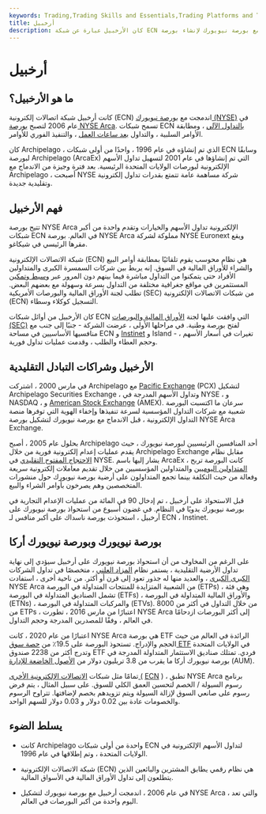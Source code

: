 ```yaml
---
keywords: Trading,Trading Skills and Essentials,Trading Platforms and Tools,Trading Skills,Platforms and Tools
title: أرخبيل
description: كان الأرخبيل عبارة عن شبكة ECN مبكرة تم دمجها لاحقًا مع بورصة نيويورك لإنشاء بورصة NYSE Arca.
---
```


# أرخبيل
## ما هو الأرخبيل؟

كانت أرخبيل شبكة اتصالات إلكترونية (ECN) اندمجت مع [بورصة نيويورك (NYSE)](/nyse) في عام 2006 لتصبح [بورصة NYSE Arca](/nyse-arca). تسمح شبكات ECN [بالتداول الآلي](/application-programming-interface) ، ومطابقة الأوامر السلبية ، والتداول [بعد ساعات العمل](/afterhourstrading) ، والتنفيذ الفوري للأوامر.

كان Archipelago ، الذي تم إنشاؤه في عام 1996 ، واحدًا من أولى شبكات ECN وسابقًا لبورصة Archipelago (ArcaEx) التي تم إنشاؤها في عام 2001 لتسهيل تداول الأسهم الإلكترونية لبورصات الولايات المتحدة الرئيسية. بعد فترة وجيزة من الاندماج مع Archipelago ، أصبحت NYSE شركة مساهمة عامة تتمتع بقدرات تداول إلكترونية وتقليدية جديدة.

## فهم الأرخبيل

تتيح بورصة NYSE Arca الإلكترونية تداول الأسهم والخيارات وتقدم واحدة من أكبر شبكات ECN في العالم. بورصة NYSE Arca مملوكة لشركة NYSE Euronext ويقع مقرها الرئيسي في شيكاغو.

شبكة الاتصالات الإلكترونية (ECN) هي نظام محوسب يقوم تلقائيًا بمطابقة أوامر البيع والشراء للأوراق المالية في السوق. إنه يربط بين شركات السمسرة الكبرى والمتداولين الأفراد حتى يتمكنوا من التداول مباشرة فيما بينهم دون المرور عبر [وسيط وتمكين](/middleman) المستثمرين في مواقع جغرافية مختلفة من التداول بسرعة وسهولة مع بعضهم البعض. تطلب لجنة الأوراق المالية والبورصات الأمريكية (SEC) من شبكات الاتصالات الإلكترونية (ECN) التسجيل كوكلاء وسطاء.

كان الأرخبيل من أوائل شبكات ECN التي وافقت عليها لجنة [الأوراق المالية والبورصات (SEC)](/sec) لفتح بورصة وطنية. في مراحلها الأولى ، عرضت الشركة - جنبًا إلى جنب مع منافسيها الأساسيين في مساحة ECN و [Instinet](/instinet) و Island - تغيرات في أسعار الأسهم ، وحجم العطاء والطلب ، وقدمت عمليات تداول فورية.

## الأرخبيل وشراكات التبادل التقليدية

في مارس 2000 ، اشتركت Archipelago مع [Pacific Exchange](/pacificexchange) (PCX) لتشكيل Archipelago Securities Exchange ، وتداول الأسهم المدرجة في NYSE ، و NASDAQ ، و [American Stock Exchange](/amex) (AMEX). سرعان ما اكتسبت البورصة شعبية مع شركات التداول المؤسسية لسرعة تنفيذها وإخفاء الهوية التي توفرها منصة التداول الإلكترونية ، قبل الاندماج مع بورصة نيويورك لتشكيل بورصة NYSE Arca Exchange.

بحلول عام 2005 ، أصبح Archipelago أحد المنافسين الرئيسيين لبورصة نيويورك ، حيث يقدم عمليات إعدام إلكترونية فورية من خلال Archipelago Exchange مقابل نظام [الاحتجاج المفتوح التقليدي](/openoutcry) في NYSE. يشار إليها باسم ArcaEx ، كانت البورصة تربح [المتداولين اليوميين](/daytrader) والمتداولين المؤسسيين من خلال تقديم معاملات إلكترونية سريعة وفعالة من حيث التكلفة بينما تجمع المتداولون على أرضية بورصة نيويورك حول منشورات المتخصصين وهم يصرخون بأوامر الشراء والبيع.

قبل الاستحواذ على أرخبيل ، تم إدخال 90 في المائة من عمليات الإعدام التجارية في بورصة نيويورك يدويًا في النظام. في غضون أسبوع من استحواذ بورصة نيويورك على أرخبيل ، استحوذت بورصة ناسداك على أكبر منافس لـ ECN ، Instinet.

## بورصة نيويورك وبورصة نيويورك أركا

على الرغم من المخاوف من أن استحواذ بورصة نيويورك على أرخبيل سيؤدي إلى نهاية تداول الأرضية التقليدية ، يستمر نظام [المزاد العلني](/auction) ، متخصصًا في تداول الشركات [الكبرى الكبرى](/bluechip) ، والعديد منها له جذور تعود إلى قرن أو أكثر. من ناحية أخرى ، استفادت NYSE Arca من الشعبية المتزايدة للمنتجات المتداولة في البورصة (ETPs) ، وهي فئة تشمل الصناديق المتداولة في البورصة (ETFs) ، والأوراق المالية المتداولة في البورصة (ETNs) ، والمركبات المتداولة في البورصة (ETVs). من خلال التداول في أكثر من 8000 من ETPs ، اعتبارًا من مارس 2016 ، تطورت NYSE Arca إلى أكثر البورصات ازدحامًا في العالم ، وفقًا للمصدرين المدرجة وحجم التداول.

اعتبارًا من عام 2020 ، كانت NYSE Arca هي بورصة ETF الرائدة في العالم من حيث الحجم والإدراج. تستحوذ البورصة على 19.5٪ من [حصة سوق ETF](/marketshare) في الولايات المتحدة وتدرج أكثر من 2238 صندوق ETF فردي. تمتلك صناديق الاستثمار المتداولة المدرجة في بورصة نيويورك أركا ما يقرب من 3.8 تريليون دولار من [الأصول الخاضعة للإدارة](/aum) (AUM).

تمامًا مثل شبكات [الاتصالات الإلكترونية الأخرى (](/ecn) [ECN](/ecn) ) ، تطبق NYSE Arca برنامج رسوم السيولة / الخصم لتحسين العمق الكلي للسوق. على سبيل المثال ، يتم فرض رسوم على صانعي السوق لإزالة السيولة ويتم تزويدهم بخصم لإضافتها. تتراوح الرسوم والخصومات عادة بين 0.02 دولار و 0.03 دولار للسهم الواحد.

## يسلط الضوء

- كانت Archipelago واحدة من أولى شبكات ECN لتداول الأسهم الإلكترونية في الولايات المتحدة ، وتم إطلاقها في عام 1996.

- شبكة الاتصالات الإلكترونية (ECN) هي نظام رقمي يطابق المشترين والبائعين الذين يتطلعون إلى تداول الأوراق المالية في الأسواق المالية.

- في عام 2006 ، اندمجت أرخبيل مع بورصة نيويورك لتشكيل NYSE Arca ، والتي تعد اليوم واحدة من أكبر البورصات في العالم.

